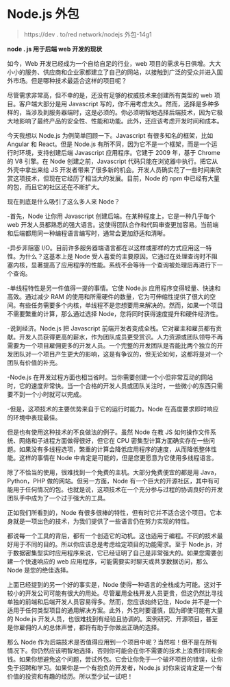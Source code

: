 # Node.js 外包

> https://dev . to/red network/nodejs 外包-14g1

**node . js 用于后端 web 开发的现状**

如今，Web 开发已经成为一个自给自足的行业，web 项目的需求与日俱增。大大小小的服务、供应商和企业家都建立了自己的网站，以接触到广泛的受众并进入国外市场。但是哪种技术最适合这样的项目呢？

尽管需求非常高，但不幸的是，还没有足够的权威技术来创建所有类型的 web 项目。客户端大部分是用 Javascript 写的，你不用考虑太久。然而，选择是多种多样的，当涉及到服务器端时，这是必须的。你必须明智地选择后端技术，因为它极大地影响了最终产品的安全性、性能和功能。此外，还应该考虑开发时间和成本。

今天我想以 Node.js 为例简单回顾一下。Javascript 有很多知名的框架，比如 Angular 和 React。但是 Node.js 有所不同，因为它不是一个框架，而是一个运行时环境，支持创建后端 Javascript 应用程序。它建于 2009 年，基于 Chrome 的 V8 引擎。在 Node 创建之前，Javascript 代码只能在浏览器中执行。把它从外壳中拿出来给 JS 开发者带来了很多新的机会。开发人员确实花了一些时间来欣赏这项技术，但现在它经历了相当大的发展。目前，Node 的 npm 中已经有大量的包，而且它的社区还在不断扩大。

现在到底是什么吸引了这么多人来 Node？

-首先，Node 让你用 Javascript 创建后端。在某种程度上，它是一种几乎每个 web 开发人员都熟悉的强大语言。这使得团队合作和代码审查更加容易。当前端和后端都用同一种编程语言编写时，通常会更加舒适和清晰。

-异步非阻塞 I/O。目前许多服务器端语言都在以这样或那样的方式应用这一特性。为什么？这基本上是 Node 受人喜爱的主要原因。它通过在处理查询时不阻塞内核，显著提高了应用程序的性能。系统不会等待一个查询被处理后再进行下一个查询。

-单线程特性是另一件值得一提的事情。它使 Node.js 应用程序变得轻量、快速和高效。通过减少 RAM 的使用和所需硬件的数量，它为可伸缩性提供了很大的空间。有些任务需要多个内核，单线程不是您想要用来解决的。然而，如果一个项目不需要繁重的计算，那么通过选择 Node，您将同时获得速度提升和硬件经济性。

-说到经济。Node.js 把 Javascript 前端开发者变成全栈。它对雇主和雇员都有贡献。开发人员获得更高的薪水，作为团队成员更受赏识。人力资源或团队领导不再需要为一个项目雇佣更多的开发人员。一个完整的开发团队是否能比两个独立的开发团队对一个项目产生更大的影响，这是有争议的，但无论如何，这都将是对一个团队有价值的补充。

-Node.js 在开发过程方面也相当省时。当你需要创建一个小但非常互动的网站时，它的速度非常快。当一个合格的开发人员或团队关注时，一些微小的东西只需要不到一个小时就可以完成。

-但是，这项技术的主要优势来自于它的运行时能力。Node 在高度要求即时响应的环境中表现最佳。

但是也有使用这种技术的不良做法的例子。虽然 Node 在教 JS 如何操作文件系统、网络和子进程方面做得很好，但它在 CPU 密集型计算方面确实存在一些问题。如果没有多线程选项，繁重的计算会降低应用程序的速度，从而降低整体性能。这样的事情在 Node 中肯定是可能的，但是您更愿意为它使用多线程语言。

除了不恰当的使用，很难找到一个免费的主机。大部分免费便宜的都是用 Java，Python，PHP 做的网站。但另一方面，Node 有一个巨大的开源社区，其中有可能用于任何情况的包。也就是说，这项技术在一个充分参与过程的协调良好的开发团队手中成为了一个过于强大的工具。

正如我们所看到的，Node 有很多很棒的特性，但有时它并不适合这个项目。它本身就是一项出色的技术，为我们提供了一些语言仍在努力实现的特性。

都说每一个工具的背后，都有一个创造它的动机。这也适用于编程。不同的技术最好用于不同的目的。所以你应该总是考虑给定项目的功能需求。至于 Node.js，对于数据密集型实时应用程序来说，它已经证明了自己是非常强大的。如果您需要创建一个快速响应的 web 应用程序，可能需要实时聊天或共享数据访问，那么 Node 是您的绝佳选择。

上面已经提到的另一个好的事实是，Node 使得一种语言的全栈成为可能。这对于较小的开发公司可能有很大的用处。尽管雇用全栈开发人员更贵，但这仍然比寻找单独的前端和后端开发人员容易得多。然而，您应该始终记住，Node 并不是一个适用于任何类型项目的通用解决方案。此外，外包时要谨慎，因为即使可能有大量的 Node.js 开发人员，也很难找到有经验且协调的。案例研究、开源项目，甚至是你雇佣的人的总体声誉，都将有助于你做出正确的选择。

那么 Node 作为后端技术是否值得应用到一个项目中呢？当然啦！但不是在所有情况下。你仍然应该明智地选择，否则你可能会在你不需要的技术上浪费时间和金钱。如果你想避免这个问题，尝试外包。它会让你免于一个破坏项目的错误，让你免于招聘和学习。如果你是一个有抱负的开发者，Node.js 对你来说肯定是一个有价值的投资和有趣的经历。所以至少试一试吧！
